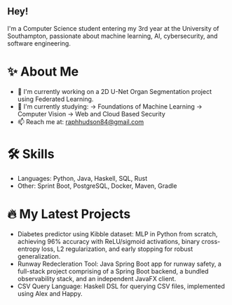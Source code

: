 ## Hey! 

I'm a Computer Science student entering my 3rd year at the University of Southampton, passionate about machine learning, AI, cybersecurity, and software engineering.

# ✨ About Me 
- 🔭 I'm currently working on a 2D U-Net Organ Segmentation project using Federated Learning.
- 🌱 I'm currently studying:
  -> Foundations of Machine Learning
  -> Computer Vision
  -> Web and Cloud Based Security
- 📫 Reach me at: raphhudson84@gmail.com

# 🛠️ Skills 
- Languages: Python, Java, Haskell, SQL, Rust
- Other: Sprint Boot, PostgreSQL, Docker, Maven, Gradle

# 🔥 My Latest Projects
- Diabetes predictor using Kibble dataset: MLP in Python from scratch, achieving 96% accuracy with ReLU/sigmoid activations, binary cross-entropy loss, L2 regularization, and early stopping for robust generalization.
- Runway Redecleration Tool: Java Spring Boot app for runway safety, a full-stack project comprising of a Spring Boot backend, a bundled observability stack, and an independent JavaFX client.
- CSV Query Language: Haskell DSL for querying CSV files, implemented using Alex and Happy. 

